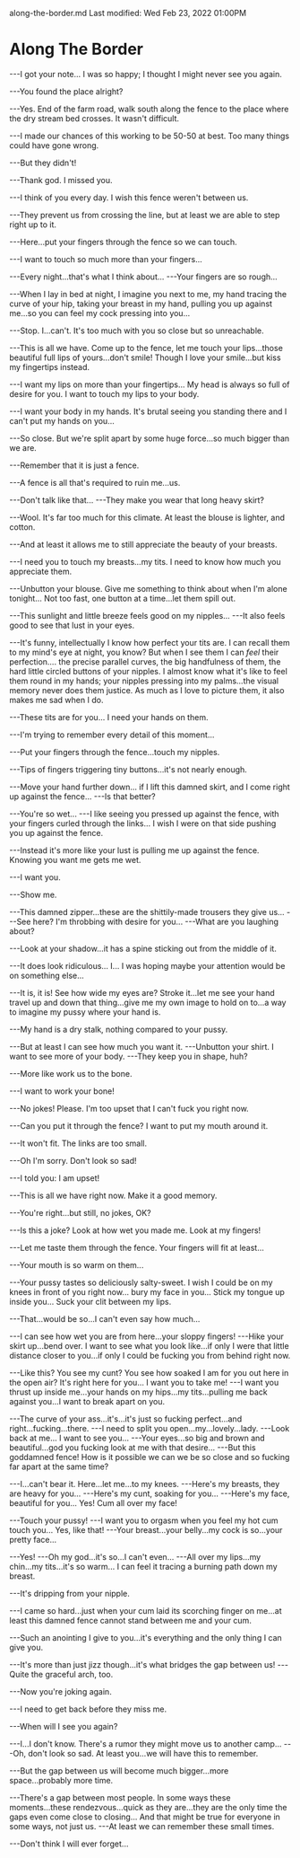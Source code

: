 along-the-border.md
Last modified: Wed Feb 23, 2022  01:00PM


# Along The Border


---I got your note... I was so happy; I thought I might never see you again.

---You found the place alright?

---Yes. End of the farm road, walk south along the fence to the place where the dry stream bed crosses. It wasn't difficult.

---I made our chances of this working to be 50-50 at best. Too many things could have gone wrong.

---But they didn't!

---Thank god. I missed you.

---I think of you every day. I wish this fence weren't between us.

---They prevent us from crossing the line, but at least we are able to step right up to it.

---Here...put your fingers through the fence so we can touch.

---I want to touch so much more than your fingers...

---Every night...that's what I think about... ---Your fingers are so rough...

---When I lay in bed at night, I imagine you next to me, my hand tracing the curve of your hip, taking your breast in my hand, pulling you up against me...so you can feel my cock pressing into you...

---Stop. I...can't. It's too much with you so close but so unreachable.

---This is all we have. Come up to the fence, let me touch your lips...those beautiful full lips of yours...don't smile! Though I love your smile...but kiss my fingertips instead.

---I want my lips on more than your fingertips... My head is always so full of desire for you. I want to touch my lips to your body.

---I want your body in my hands. It's brutal seeing you standing there and I can't put my hands on you... 

---So close. But we're split apart by some huge force...so much bigger than we are.

---Remember that it is just a fence.

---A fence is all that's required to ruin me...us.

---Don't talk like that...  ---They make you wear that long heavy skirt?

---Wool. It's far too much for this climate. At least the blouse is lighter, and cotton.

---And at least it allows me to still appreciate the beauty of your breasts.

---I need you to touch my breasts...my tits. I need to know how much you appreciate them.

---Unbutton your blouse. Give me something to think about when I'm alone tonight... Not too fast, one button at a time...let them spill out.

---This sunlight and little breeze feels good on my nipples... ---It also feels good to see that lust in your eyes.

---It's funny, intellectually I know how perfect your tits are. I can recall them to my mind's eye at night, you know? But when I see them I can *feel* their perfection.... the precise parallel curves, the big handfulness of them, the hard little circled buttons of your nipples. I almost know what it's like to feel them round in my hands; your nipples pressing into my palms...the visual memory never does them justice. As much as I love to picture them, it also makes me sad when I do.

---These tits are for you... I need your hands on them.

---I'm trying to remember every detail of this moment...

---Put your fingers through the fence...touch my nipples.

---Tips of fingers triggering tiny buttons...it's not nearly enough.

---Move your hand further down... if I lift this damned skirt, and I come right up against the fence... ---Is that better?

---You're so wet... ---I like seeing you pressed up against the fence, with your fingers curled through the links... I wish I were on that side pushing you up against the fence.

---Instead it's more like your lust is pulling me up against the fence. Knowing you want me gets me wet.

---I want you.

---Show me.

---This damned zipper...these are the shittily-made trousers they give us... ---See here? I'm throbbing with desire for you... ---What are you laughing about?

---Look at your shadow...it has a spine sticking out from the middle of it.

---It does look ridiculous... I... I was hoping maybe your attention would be on something else...

---It is, it is! See how wide my eyes are? Stroke it...let me see your hand travel up and down that thing...give me my own image to hold on to...a way to imagine my pussy where your hand is.

---My hand is a dry stalk, nothing compared to your pussy.

---But at least I can see how much you want it. ---Unbutton your shirt. I want to see more of your body. ---They keep you in shape, huh?

---More like work us to the bone.

---I want to work your bone!

---No jokes! Please. I'm too upset that I can't fuck you right now.

---Can you put it through the fence? I want to put my mouth around it.

---It won't fit. The links are too small.

---Oh I'm sorry. Don't look so sad!

---I told you: I am upset!

---This is all we have right now. Make it a good memory.

---You're right...but still, no jokes, OK?

---Is this a joke? Look at how wet you made me. Look at my fingers!

---Let me taste them through the fence. Your fingers will fit at least...

---Your mouth is so warm on them...

---Your pussy tastes so deliciously salty-sweet. I wish I could be on my knees in front of you right now... bury my face in you... Stick my tongue up inside you... Suck your clit between my lips.

---That...would be so...I can't even say how much...

---I can see how wet you are from here...your sloppy fingers! ---Hike your skirt up...bend over. I want to see what you look like...if only I were that little distance closer to you...if only I could be fucking you from behind right now.

---Like this? You see my cunt? You see how soaked I am for you out here in the open air? It's right here for you... I want you to take me! ---I want you thrust up inside me...your hands on my hips...my tits...pulling me back against you...I want to break apart on you.

---The curve of your ass...it's...it's just so fucking perfect...and right...fucking...there. ---I need to split you open...my...lovely...lady. ---Look back at me... I want to see you... ---Your eyes...so big and brown and beautiful...god you fucking look at me with that desire... ---But this goddamned fence! How is it possible we can we be so close and so fucking far apart at the same time?

---I...can't bear it. Here...let me...to my knees. ---Here's my breasts, they are heavy for you... ---Here's my cunt, soaking for you... ---Here's my face, beautiful for you... Yes! Cum all over my face!

---Touch your pussy! ---I want you to orgasm when you feel my hot cum touch you... Yes, like that! ---Your breast...your belly...my cock is so...your pretty face...

---Yes! ---Oh my god...it's so...I can't even... ---All over my lips...my chin...my tits...it's so warm... I can feel it tracing a burning path down my breast.

---It's dripping from your nipple.

---I came so hard...just when your cum laid its scorching finger on me...at least this damned fence cannot stand between me and your cum.

---Such an anointing I give to you...it's everything and the only thing I can give you.

---It's more than just jizz though...it's what bridges the gap between us! ---Quite the graceful arch, too.

---Now you're joking again.

---I need to get back before they miss me.

---When will I see you again?

---I...I don't know. There's a rumor they might move us to another camp... ---Oh, don't look so sad. At least you...we will have this to remember.

---But the gap between us will become much bigger...more space...probably more time.

---There's a gap between most people. In some ways these moments...these rendezvous...quick as they are...they are the only time the gaps even come close to closing... And that might be true for everyone in some ways, not just us. ---At least we can remember these small times.

---Don't think I will ever forget...




